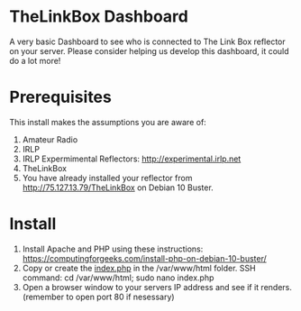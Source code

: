 # TheLinkBox Dashboard
A very basic Dashboard to see who is connected to The Link Box reflector on your server.
Please consider helping us develop this dashboard, it could do a lot more!

# Prerequisites
This install makes the assumptions you are aware of:
1) Amateur Radio
2) IRLP
3) IRLP Expermimental Reflectors: http://experimental.irlp.net 
4) TheLinkBox
5) You have already installed your reflector from http://75.127.13.79/TheLinkBox on Debian 10 Buster.

# Install
1) Install Apache and PHP using these instructions: https://computingforgeeks.com/install-php-on-debian-10-buster/
2) Copy or create the <a href="https://raw.githubusercontent.com/Russell-KV4S/TheLinkBox-Dashboard/master/index.php" target="_blank">index.php</a> in the /var/www/html folder. SSH command: cd /var/www/html; sudo nano index.php
3) Open a browser window to your servers IP address and see if it renders. (remember to open port 80 if nesessary)
